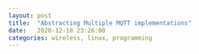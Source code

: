 ```yaml
---
layout: post
title:  "Abstracting Multiple MQTT implementations"
date:   2020-12-18 23:26:00
categories: wireless, linux, programming
---
```


